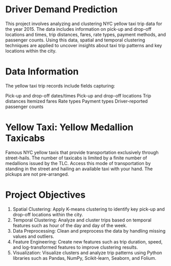# Driver Demand Prediction
This project involves analyzing and clustering NYC yellow taxi trip data for the year 2015. The data includes information on pick-up and drop-off locations and times, trip distances, fares, rate types, payment methods, and passenger counts. Using this data, spatial and temporal clustering techniques are applied to uncover insights about taxi trip patterns and key locations within the city.

# Data Information
The yellow taxi trip records include fields capturing:

  Pick-up and drop-off dates/times
  Pick-up and drop-off locations
  Trip distances
  Itemized fares
  Rate types
  Payment types
  Driver-reported passenger counts

# Yellow Taxi: Yellow Medallion Taxicabs
Famous NYC yellow taxis that provide transportation exclusively through street-hails.
The number of taxicabs is limited by a finite number of medallions issued by the TLC.
Access this mode of transportation by standing in the street and hailing an available taxi with your hand. The pickups are not pre-arranged.

# Project Objectives
1. Spatial Clustering: Apply K-means clustering to identify key pick-up and drop-off locations within the city.
2. Temporal Clustering: Analyze and cluster trips based on temporal features such as hour of the day and day of the week.
3. Data Preprocessing: Clean and preprocess the data by handling missing values and outliers.
4. Feature Engineering: Create new features such as trip duration, speed, and log-transformed features to improve clustering results.
5. Visualization: Visualize clusters and analyze trip patterns using Python libraries such as Pandas, NumPy, Scikit-learn, Seaborn, and Folium.
